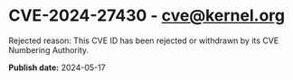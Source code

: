 # CVE-2024-27430 - cve@kernel.org

Rejected reason: This CVE ID has been rejected or withdrawn by its CVE Numbering Authority.

**Publish date:** 2024-05-17
